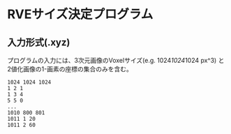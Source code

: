 # RVEサイズ決定プログラム

## 入力形式(.xyz)
プログラムの入力には、3次元画像のVoxelサイズ(e.g. 1024*1024*1024 px^3)
と2値化画像の1-画素の座標の集合のみを含む。
```
1024 1024 1024
1 2 1
1 3 4
5 5 0
...
1010 800 801
1011 1 20
1011 2 60
```
